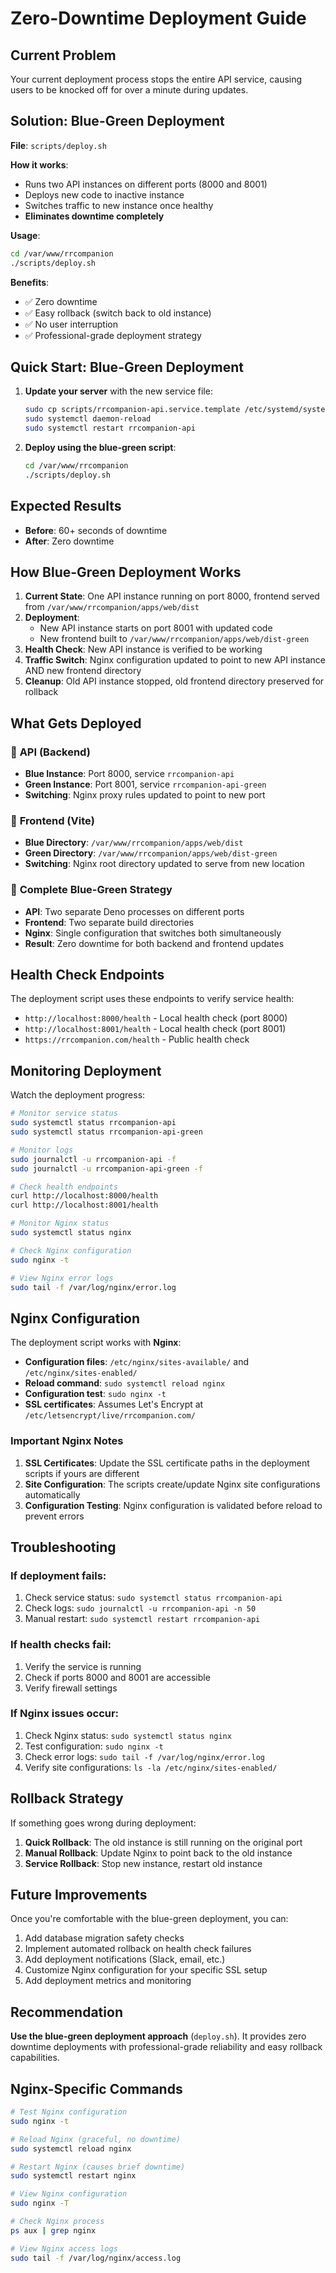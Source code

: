 # Zero-Downtime Deployment Guide

## Current Problem

Your current deployment process stops the entire API service, causing users to
be knocked off for over a minute during updates.

## Solution: Blue-Green Deployment

**File**: `scripts/deploy.sh`

**How it works**:

- Runs two API instances on different ports (8000 and 8001)
- Deploys new code to inactive instance
- Switches traffic to new instance once healthy
- **Eliminates downtime completely**

**Usage**:

```bash
cd /var/www/rrcompanion
./scripts/deploy.sh
```

**Benefits**:

- ✅ Zero downtime
- ✅ Easy rollback (switch back to old instance)
- ✅ No user interruption
- ✅ Professional-grade deployment strategy

## Quick Start: Blue-Green Deployment

1. **Update your server** with the new service file:
   ```bash
   sudo cp scripts/rrcompanion-api.service.template /etc/systemd/system/rrcompanion-api.service
   sudo systemctl daemon-reload
   sudo systemctl restart rrcompanion-api
   ```

2. **Deploy using the blue-green script**:
   ```bash
   cd /var/www/rrcompanion
   ./scripts/deploy.sh
   ```

## Expected Results

- **Before**: 60+ seconds of downtime
- **After**: Zero downtime

## How Blue-Green Deployment Works

1. **Current State**: One API instance running on port 8000, frontend served
   from `/var/www/rrcompanion/apps/web/dist`
2. **Deployment**:
   - New API instance starts on port 8001 with updated code
   - New frontend built to `/var/www/rrcompanion/apps/web/dist-green`
3. **Health Check**: New API instance is verified to be working
4. **Traffic Switch**: Nginx configuration updated to point to new API instance
   AND new frontend directory
5. **Cleanup**: Old API instance stopped, old frontend directory preserved for
   rollback

## What Gets Deployed

### 🔧 **API (Backend)**

- **Blue Instance**: Port 8000, service `rrcompanion-api`
- **Green Instance**: Port 8001, service `rrcompanion-api-green`
- **Switching**: Nginx proxy rules updated to point to new port

### 🎨 **Frontend (Vite)**

- **Blue Directory**: `/var/www/rrcompanion/apps/web/dist`
- **Green Directory**: `/var/www/rrcompanion/apps/web/dist-green`
- **Switching**: Nginx root directory updated to serve from new location

### 🔄 **Complete Blue-Green Strategy**

- **API**: Two separate Deno processes on different ports
- **Frontend**: Two separate build directories
- **Nginx**: Single configuration that switches both simultaneously
- **Result**: Zero downtime for both backend and frontend updates

## Health Check Endpoints

The deployment script uses these endpoints to verify service health:

- `http://localhost:8000/health` - Local health check (port 8000)
- `http://localhost:8001/health` - Local health check (port 8001)
- `https://rrcompanion.com/health` - Public health check

## Monitoring Deployment

Watch the deployment progress:

```bash
# Monitor service status
sudo systemctl status rrcompanion-api
sudo systemctl status rrcompanion-api-green

# Monitor logs
sudo journalctl -u rrcompanion-api -f
sudo journalctl -u rrcompanion-api-green -f

# Check health endpoints
curl http://localhost:8000/health
curl http://localhost:8001/health

# Monitor Nginx status
sudo systemctl status nginx

# Check Nginx configuration
sudo nginx -t

# View Nginx error logs
sudo tail -f /var/log/nginx/error.log
```

## Nginx Configuration

The deployment script works with **Nginx**:

- **Configuration files**: `/etc/nginx/sites-available/` and
  `/etc/nginx/sites-enabled/`
- **Reload command**: `sudo systemctl reload nginx`
- **Configuration test**: `sudo nginx -t`
- **SSL certificates**: Assumes Let's Encrypt at
  `/etc/letsencrypt/live/rrcompanion.com/`

### Important Nginx Notes

1. **SSL Certificates**: Update the SSL certificate paths in the deployment
   scripts if yours are different
2. **Site Configuration**: The scripts create/update Nginx site configurations
   automatically
3. **Configuration Testing**: Nginx configuration is validated before reload to
   prevent errors

## Troubleshooting

### If deployment fails:

1. Check service status: `sudo systemctl status rrcompanion-api`
2. Check logs: `sudo journalctl -u rrcompanion-api -n 50`
3. Manual restart: `sudo systemctl restart rrcompanion-api`

### If health checks fail:

1. Verify the service is running
2. Check if ports 8000 and 8001 are accessible
3. Verify firewall settings

### If Nginx issues occur:

1. Check Nginx status: `sudo systemctl status nginx`
2. Test configuration: `sudo nginx -t`
3. Check error logs: `sudo tail -f /var/log/nginx/error.log`
4. Verify site configurations: `ls -la /etc/nginx/sites-enabled/`

## Rollback Strategy

If something goes wrong during deployment:

1. **Quick Rollback**: The old instance is still running on the original port
2. **Manual Rollback**: Update Nginx to point back to the old instance
3. **Service Rollback**: Stop new instance, restart old instance

## Future Improvements

Once you're comfortable with the blue-green deployment, you can:

1. Add database migration safety checks
2. Implement automated rollback on health check failures
3. Add deployment notifications (Slack, email, etc.)
4. Customize Nginx configuration for your specific SSL setup
5. Add deployment metrics and monitoring

## Recommendation

**Use the blue-green deployment approach** (`deploy.sh`). It provides zero
downtime deployments with professional-grade reliability and easy rollback
capabilities.

## Nginx-Specific Commands

```bash
# Test Nginx configuration
sudo nginx -t

# Reload Nginx (graceful, no downtime)
sudo systemctl reload nginx

# Restart Nginx (causes brief downtime)
sudo systemctl restart nginx

# View Nginx configuration
sudo nginx -T

# Check Nginx process
ps aux | grep nginx

# View Nginx access logs
sudo tail -f /var/log/nginx/access.log
```

